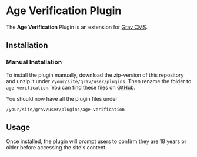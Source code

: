 # Age Verification Plugin

The **Age Verification** Plugin is an extension for [Grav CMS](https://github.com/getgrav/grav). 

## Installation

### Manual Installation

To install the plugin manually, download the zip-version of this repository and unzip it under `/your/site/grav/user/plugins`. Then rename the folder to `age-verification`. You can find these files on [GitHub](https://github.com/nmorajda/grav-plugin-age-verification).

You should now have all the plugin files under

    /your/site/grav/user/plugins/age-verification
	
## Usage

Once installed, the plugin will prompt users to confirm they are 18 years or older before accessing the site's content. 